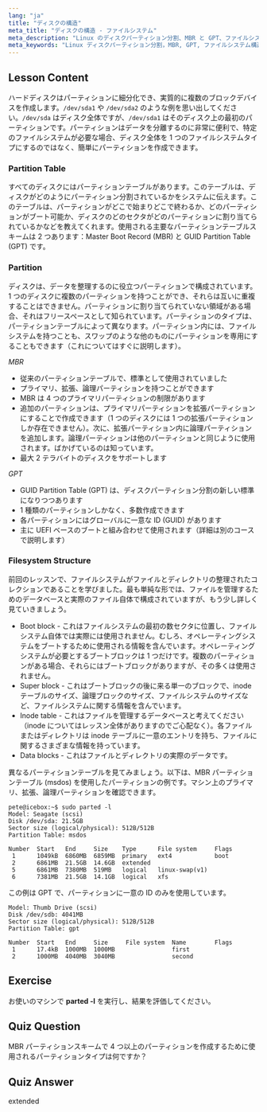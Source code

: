 ```yaml
---
lang: "ja"
title: "ディスクの構造"
meta_title: "ディスクの構造 - ファイルシステム"
meta_description: "Linux のディスクパーティション分割、MBR と GPT、ファイルシステム構造について学びます。パーティション、テーブル、データの整理方法を理解しましょう。この初心者向けガイドから始めましょう！"
meta_keywords: "Linux ディスクパーティション分割，MBR, GPT, ファイルシステム構造，Linux パーティション，初心者，チュートリアル，ガイド"
---
```


## Lesson Content

ハードディスクはパーティションに細分化でき、実質的に複数のブロックデバイスを作成します。`/dev/sda1` や `/dev/sda2` のような例を思い出してください。`/dev/sda` はディスク全体ですが、`/dev/sda1` はそのディスク上の最初のパーティションです。パーティションはデータを分離するのに非常に便利で、特定のファイルシステムが必要な場合、ディスク全体を 1 つのファイルシステムタイプにするのではなく、簡単にパーティションを作成できます。

### Partition Table

すべてのディスクにはパーティションテーブルがあります。このテーブルは、ディスクがどのようにパーティション分割されているかをシステムに伝えます。このテーブルは、パーティションがどこで始まりどこで終わるか、どのパーティションがブート可能か、ディスクのどのセクタがどのパーティションに割り当てられているかなどを教えてくれます。使用される主要なパーティションテーブルスキームは 2 つあります：Master Boot Record (MBR) と GUID Partition Table (GPT) です。

### Partition

ディスクは、データを整理するのに役立つパーティションで構成されています。1 つのディスクに複数のパーティションを持つことができ、それらは互いに重複することはできません。パーティションに割り当てられていない領域がある場合、それはフリースペースとして知られています。パーティションのタイプは、パーティションテーブルによって異なります。パーティション内には、ファイルシステムを持つことも、スワップのような他のものにパーティションを専用にすることもできます（これについてはすぐに説明します）。

_MBR_

- 従来のパーティションテーブルで、標準として使用されていました
- プライマリ、拡張、論理パーティションを持つことができます
- MBR は 4 つのプライマリパーティションの制限があります
- 追加のパーティションは、プライマリパーティションを拡張パーティションにすることで作成できます（1 つのディスクには 1 つの拡張パーティションしか存在できません）。次に、拡張パーティション内に論理パーティションを追加します。論理パーティションは他のパーティションと同じように使用されます。ばかげているのは知っています。
- 最大 2 テラバイトのディスクをサポートします

_GPT_

- GUID Partition Table (GPT) は、ディスクパーティション分割の新しい標準になりつつあります
- 1 種類のパーティションしかなく、多数作成できます
- 各パーティションにはグローバルに一意な ID (GUID) があります
- 主に UEFI ベースのブートと組み合わせて使用されます（詳細は別のコースで説明します）

### Filesystem Structure

前回のレッスンで、ファイルシステムがファイルとディレクトリの整理されたコレクションであることを学びました。最も単純な形では、ファイルを管理するためのデータベースと実際のファイル自体で構成されていますが、もう少し詳しく見ていきましょう。

- Boot block - これはファイルシステムの最初の数セクタに位置し、ファイルシステム自体では実際には使用されません。むしろ、オペレーティングシステムをブートするために使用される情報を含んでいます。オペレーティングシステムが必要とするブートブロックは 1 つだけです。複数のパーティションがある場合、それらにはブートブロックがありますが、その多くは使用されません。
- Super block - これはブートブロックの後に来る単一のブロックで、inode テーブルのサイズ、論理ブロックのサイズ、ファイルシステムのサイズなど、ファイルシステムに関する情報を含んでいます。
- Inode table - これはファイルを管理するデータベースと考えてください（inode についてはレッスン全体がありますのでご心配なく）。各ファイルまたはディレクトリは inode テーブルに一意のエントリを持ち、ファイルに関するさまざまな情報を持っています。
- Data blocks - これはファイルとディレクトリの実際のデータです。

異なるパーティションテーブルを見てみましょう。以下は、MBR パーティションテーブル (msdos) を使用したパーティションの例です。マシン上のプライマリ、拡張、論理パーティションを確認できます。

```plaintext
pete@icebox:~$ sudo parted -l
Model: Seagate (scsi)
Disk /dev/sda: 21.5GB
Sector size (logical/physical): 512B/512B
Partition Table: msdos

Number  Start   End     Size    Type      File system     Flags
 1      1049kB  6860MB  6859MB  primary   ext4            boot
 2      6861MB  21.5GB  14.6GB  extended
 5      6861MB  7380MB  519MB   logical   linux-swap(v1)
 6      7381MB  21.5GB  14.1GB  logical   xfs
```

この例は GPT で、パーティションに一意の ID のみを使用しています。

```plaintext
Model: Thumb Drive (scsi)
Disk /dev/sdb: 4041MB
Sector size (logical/physical): 512B/512B
Partition Table: gpt

Number  Start   End     Size     File system  Name        Flags
 1      17.4kB  1000MB  1000MB                first
 2      1000MB  4040MB  3040MB                second
```

## Exercise

お使いのマシンで **parted -l** を実行し、結果を評価してください。

## Quiz Question

MBR パーティションスキームで 4 つ以上のパーティションを作成するために使用されるパーティションタイプは何ですか？

## Quiz Answer

extended
